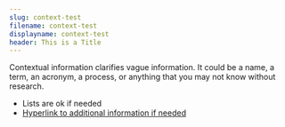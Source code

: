 ```yaml
---
slug: context-test
filename: context-test
displayname: context-test
header: This is a Title
---
```


Contextual information clarifies vague information. It could be a name, a term, an acronym, a process, or anything that you may not know without research.

- Lists are ok if needed
- [Hyperlink to additional information if needed](google.com)
